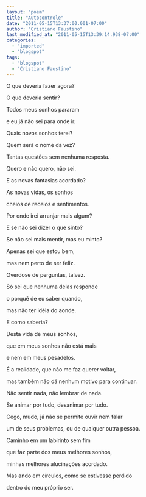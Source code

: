 ```yaml
---
layout: "poem"
title: "Autocontrole"
date: "2011-05-15T13:37:00.001-07:00"
author: "Cristiano Faustino"
last_modified_at: "2011-05-15T13:39:14.938-07:00"
categories:
  - "imported"
  - "blogspot"
tags:
  - "blogspot"
  - "Cristiano Faustino"
---
```


O que deveria fazer agora?

O que deveria sentir?

Todos meus sonhos pararam

e eu já não sei para onde ir.

Quais novos sonhos terei?

Quem será o nome da vez?

Tantas questões sem nenhuma resposta.

Quero e não quero, não sei.

E as novas fantasias acordado?

As novas vidas, os sonhos 

cheios de receios e sentimentos.

Por onde irei arranjar mais algum?

E se não sei dizer o que sinto?

Se não sei mais mentir, mas eu minto?

Apenas sei que estou bem,

mas nem perto de ser feliz.

Overdose de perguntas, talvez.

Só sei que nenhuma delas responde

o porquê de eu saber quando,

mas não ter idéia do aonde.

E como saberia?

Desta vida de meus sonhos,

que em meus sonhos não está mais

e nem em meus pesadelos.

É a realidade, que não me faz querer voltar,

mas também não dá nenhum motivo para continuar.

Não sentir nada, não lembrar de nada.

Se animar por tudo, desanimar por tudo.

Cego, mudo, já não se permite ouvir nem falar

um de seus problemas, ou de qualquer outra pessoa.

Caminho em um labirinto sem fim

que faz parte dos meus melhores sonhos,

minhas melhores alucinações acordado.

Mas ando em círculos, como se estivesse perdido

dentro do meu próprio ser.